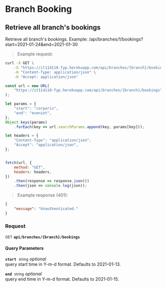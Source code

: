 # Branch Booking


## Retrieve all branch&#039;s bookings

Retrieve all branch&#039;s bookings. Example: /api/branches/1/bookings?start=2021-01-24&amp;end=2021-01-30




> Example request:

```bash
curl -X GET \
    -G "https://it114118-fyp.herokuapp.com/api/branches/{branch}/bookings?start=corporis&end=eveniet" \
    -H "Content-Type: application/json" \
    -H "Accept: application/json"
```

```javascript
const url = new URL(
    "https://it114118-fyp.herokuapp.com/api/branches/{branch}/bookings"
);

let params = {
    "start": "corporis",
    "end": "eveniet",
};
Object.keys(params)
    .forEach(key => url.searchParams.append(key, params[key]));

let headers = {
    "Content-Type": "application/json",
    "Accept": "application/json",
};


fetch(url, {
    method: "GET",
    headers: headers,
})
    .then(response => response.json())
    .then(json => console.log(json));
```


> Example response (401):

```json
{
    "message": "Unauthenticated."
}
```

### Request
<small class="badge badge-green">GET</small>
 **`api/branches/{branch}/bookings`**

<h4 class="fancy-heading-panel"><b>Query Parameters</b></h4>
<code><b>start</b></code>&nbsp; <small>string</small>         <i>optional</i>    <br>
    query start time in Y-m-d format. Defaults to 2021-01-13.

<code><b>end</b></code>&nbsp; <small>string</small>         <i>optional</i>    <br>
    query end time in Y-m-d format. Defaults to 2021-01-15.




